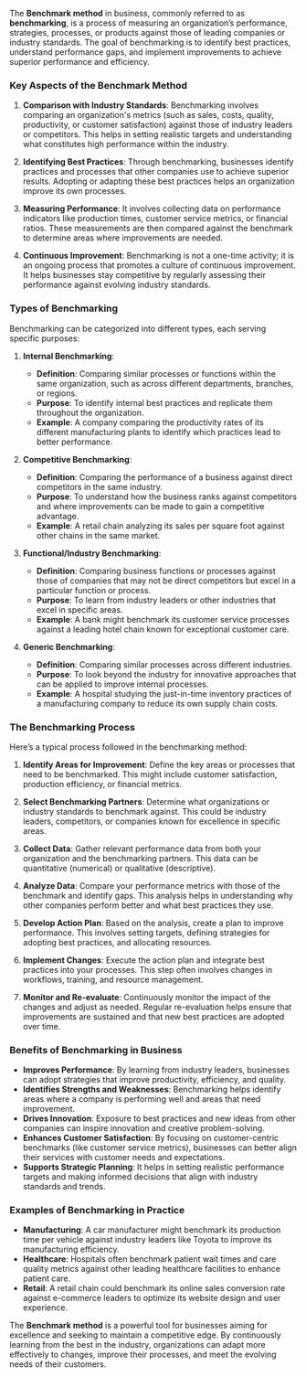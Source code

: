 The **Benchmark method** in business, commonly referred to as **benchmarking**, is a process of measuring an organization’s performance, strategies, processes, or products against those of leading companies or industry standards. The goal of benchmarking is to identify best practices, understand performance gaps, and implement improvements to achieve superior performance and efficiency.

### Key Aspects of the Benchmark Method

1. **Comparison with Industry Standards**: Benchmarking involves comparing an organization's metrics (such as sales, costs, quality, productivity, or customer satisfaction) against those of industry leaders or competitors. This helps in setting realistic targets and understanding what constitutes high performance within the industry.

2. **Identifying Best Practices**: Through benchmarking, businesses identify practices and processes that other companies use to achieve superior results. Adopting or adapting these best practices helps an organization improve its own processes.

3. **Measuring Performance**: It involves collecting data on performance indicators like production times, customer service metrics, or financial ratios. These measurements are then compared against the benchmark to determine areas where improvements are needed.

4. **Continuous Improvement**: Benchmarking is not a one-time activity; it is an ongoing process that promotes a culture of continuous improvement. It helps businesses stay competitive by regularly assessing their performance against evolving industry standards.

### Types of Benchmarking
Benchmarking can be categorized into different types, each serving specific purposes:

1. **Internal Benchmarking**:
   - **Definition**: Comparing similar processes or functions within the same organization, such as across different departments, branches, or regions.
   - **Purpose**: To identify internal best practices and replicate them throughout the organization.
   - **Example**: A company comparing the productivity rates of its different manufacturing plants to identify which practices lead to better performance.

2. **Competitive Benchmarking**:
   - **Definition**: Comparing the performance of a business against direct competitors in the same industry.
   - **Purpose**: To understand how the business ranks against competitors and where improvements can be made to gain a competitive advantage.
   - **Example**: A retail chain analyzing its sales per square foot against other chains in the same market.

3. **Functional/Industry Benchmarking**:
   - **Definition**: Comparing business functions or processes against those of companies that may not be direct competitors but excel in a particular function or process.
   - **Purpose**: To learn from industry leaders or other industries that excel in specific areas.
   - **Example**: A bank might benchmark its customer service processes against a leading hotel chain known for exceptional customer care.

4. **Generic Benchmarking**:
   - **Definition**: Comparing similar processes across different industries.
   - **Purpose**: To look beyond the industry for innovative approaches that can be applied to improve internal processes.
   - **Example**: A hospital studying the just-in-time inventory practices of a manufacturing company to reduce its own supply chain costs.

### The Benchmarking Process
Here’s a typical process followed in the benchmarking method:

1. **Identify Areas for Improvement**: Define the key areas or processes that need to be benchmarked. This might include customer satisfaction, production efficiency, or financial metrics.

2. **Select Benchmarking Partners**: Determine what organizations or industry standards to benchmark against. This could be industry leaders, competitors, or companies known for excellence in specific areas.

3. **Collect Data**: Gather relevant performance data from both your organization and the benchmarking partners. This data can be quantitative (numerical) or qualitative (descriptive).

4. **Analyze Data**: Compare your performance metrics with those of the benchmark and identify gaps. This analysis helps in understanding why other companies perform better and what best practices they use.

5. **Develop Action Plan**: Based on the analysis, create a plan to improve performance. This involves setting targets, defining strategies for adopting best practices, and allocating resources.

6. **Implement Changes**: Execute the action plan and integrate best practices into your processes. This step often involves changes in workflows, training, and resource management.

7. **Monitor and Re-evaluate**: Continuously monitor the impact of the changes and adjust as needed. Regular re-evaluation helps ensure that improvements are sustained and that new best practices are adopted over time.

### Benefits of Benchmarking in Business

- **Improves Performance**: By learning from industry leaders, businesses can adopt strategies that improve productivity, efficiency, and quality.
- **Identifies Strengths and Weaknesses**: Benchmarking helps identify areas where a company is performing well and areas that need improvement.
- **Drives Innovation**: Exposure to best practices and new ideas from other companies can inspire innovation and creative problem-solving.
- **Enhances Customer Satisfaction**: By focusing on customer-centric benchmarks (like customer service metrics), businesses can better align their services with customer needs and expectations.
- **Supports Strategic Planning**: It helps in setting realistic performance targets and making informed decisions that align with industry standards and trends.

### Examples of Benchmarking in Practice
- **Manufacturing**: A car manufacturer might benchmark its production time per vehicle against industry leaders like Toyota to improve its manufacturing efficiency.
- **Healthcare**: Hospitals often benchmark patient wait times and care quality metrics against other leading healthcare facilities to enhance patient care.
- **Retail**: A retail chain could benchmark its online sales conversion rate against e-commerce leaders to optimize its website design and user experience.

The **Benchmark method** is a powerful tool for businesses aiming for excellence and seeking to maintain a competitive edge. By continuously learning from the best in the industry, organizations can adapt more effectively to changes, improve their processes, and meet the evolving needs of their customers.
